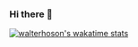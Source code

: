 ### Hi there 👋

<!--
**walterhoson/walterhoson** is a ✨ _special_ ✨ repository because its `README.md` (this file) appears on your GitHub profile.

Here are some ideas to get you started:

- 🔭 I’m currently working on ...
- 🌱 I’m currently learning ...
- 👯 I’m looking to collaborate on ...
- 🤔 I’m looking for help with ...
- 💬 Ask me about ...
- 📫 How to reach me: ...
- 😄 Pronouns: ...
- ⚡ Fun fact: ...
![walterhoson's github stats](https://github-readme-stats.vercel.app/api?username=walterhoson&show_icons=true&theme=radical)
-->


[![walterhoson's wakatime stats](https://github-readme-stats.vercel.app/api/wakatime?username=walterhoson)](https://github.com/anuraghazra/github-readme-stats)
